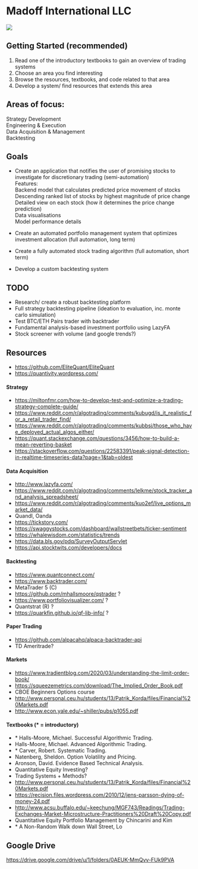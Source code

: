 <p align="center">
  <h1> 
    Madoff International LLC
  </h1>
  <img src="https://img0.oastatic.com/img2/1052809/1080x410r/aussicht-vom-gipfel.jpg" >
</p>
  
## Getting Started (recommended)  
1. Read one of the introductory textbooks to gain an overview of trading systems
2. Choose an area you find interesting
3. Browse the resources, textbooks, and code related to that area 
4. Develop a system/ find resources that extends this area

## Areas of focus:
Strategy Development  
Engineering & Execution  
Data Acquisition & Management  
Backtesting  

## Goals
- Create an application that notifies the user of promising stocks to investigate for discretionary trading (semi-automation)  
Features:  
Backend model that calculates predicted price movement of stocks   
Descending ranked list of stocks by highest magnitude of price change  
Detailed view on each stock (how it determines the price change prediction)  
Data visualisations  
Model performance details  
  
- Create an automated portfolio management system that optimizes investment allocation (full automation, long term)
  
- Create a fully automated stock trading algorithm (full automation, short term)  
  
- Develop a custom backtesting system
  
## TODO
- Research/ create a robust backtesting platform  
- Full strategy backtesting pipeline (ideation to evaluation, inc. monte carlo simulation)  
- Test BTC/ETH Pairs trader with backtrader
- Fundamental analysis-based investment portfolio using LazyFA
- Stock screener with volume (and google trends?)
  
## Resources  
- https://github.com/EliteQuant/EliteQuant
- https://quantivity.wordpress.com/  
#### Strategy  
- https://miltonfmr.com/how-to-develop-test-and-optimize-a-trading-strategy-complete-guide/
- https://www.reddit.com/r/algotrading/comments/kubugd/is_it_realistic_for_a_retail_trader_find/
- https://www.reddit.com/r/algotrading/comments/kubbsj/those_who_have_deployed_actual_algos_either/  
- https://quant.stackexchange.com/questions/3456/how-to-build-a-mean-reverting-basket  
- https://stackoverflow.com/questions/22583391/peak-signal-detection-in-realtime-timeseries-data?page=1&tab=oldest  
#### Data Acquisition  
- http://www.lazyfa.com/  
- https://www.reddit.com/r/algotrading/comments/lelkme/stock_tracker_and_analysis_spreadsheet/  
- https://www.reddit.com/r/algotrading/comments/kuo2ef/live_options_market_data/  
- Quandl, Oanda  
- https://tickstory.com/  
- https://swaggystocks.com/dashboard/wallstreetbets/ticker-sentiment  
- https://whalewisdom.com/statistics/trends  
- https://data.bls.gov/pdq/SurveyOutputServlet
- https://api.stocktwits.com/developers/docs
#### Backtesting
- https://www.quantconnect.com/
- https://www.backtrader.com/
- MetaTrader 5 (C)  
- https://github.com/mhallsmoore/qstrader ? 
- https://www.portfoliovisualizer.com/ ?  
- Quantstrat (R) ?
- https://quarkfin.github.io/qf-lib-info/ ?
#### Paper Trading
- https://github.com/alpacahq/alpaca-backtrader-api  
- TD Ameritrade?  
#### Markets
- https://www.tradientblog.com/2020/03/understanding-the-limit-order-book/  
- https://squeezemetrics.com/download/The_Implied_Order_Book.pdf  
- CBOE Beginners Options course  
- http://www.personal.ceu.hu/students/13/Patrik_Korda/files/Financial%20Markets.pdf
- http://www.econ.yale.edu/~shiller/pubs/p1055.pdf  
#### Textbooks (* = introductory)  
- \* Halls-Moore, Michael. Successful Algorithmic Trading.  
- Halls-Moore, Michael. Advanced Algorithmic Trading.  
- \* Carver, Robert. Systematic Trading.  
- Natenberg, Sheldon. Option Volatility and Pricing.  
- Aronson, David. Evidence Based Technical Analysis.  
- Quantitative Equity Investing?  
- Trading Systems + Methods?  
- http://www.personal.ceu.hu/students/13/Patrik_Korda/files/Financial%20Markets.pdf
- https://recision.files.wordpress.com/2010/12/jens-parsson-dying-of-money-24.pdf
- http://www.acsu.buffalo.edu/~keechung/MGF743/Readings/Trading-Exchanges-Market-Microstructure-Practitioners%20Draft%20Copy.pdf
- Quantitative Equity Portfolio Management by Chincarini and Kim
- \* A Non-Random Walk down Wall Street, Lo  
## Google Drive  
https://drive.google.com/drive/u/1/folders/0AEUK-MmQvv-FUk9PVA
